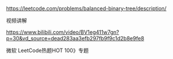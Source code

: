 https://leetcode.com/problems/balanced-binary-tree/description/

视频讲解

https://www.bilibili.com/video/BV1eg411w7gn?p=30&vd_source=dead283aa3efb297fb9f9c1d2b8e9fe8

微软
LeetCode热题HOT 100》专题


